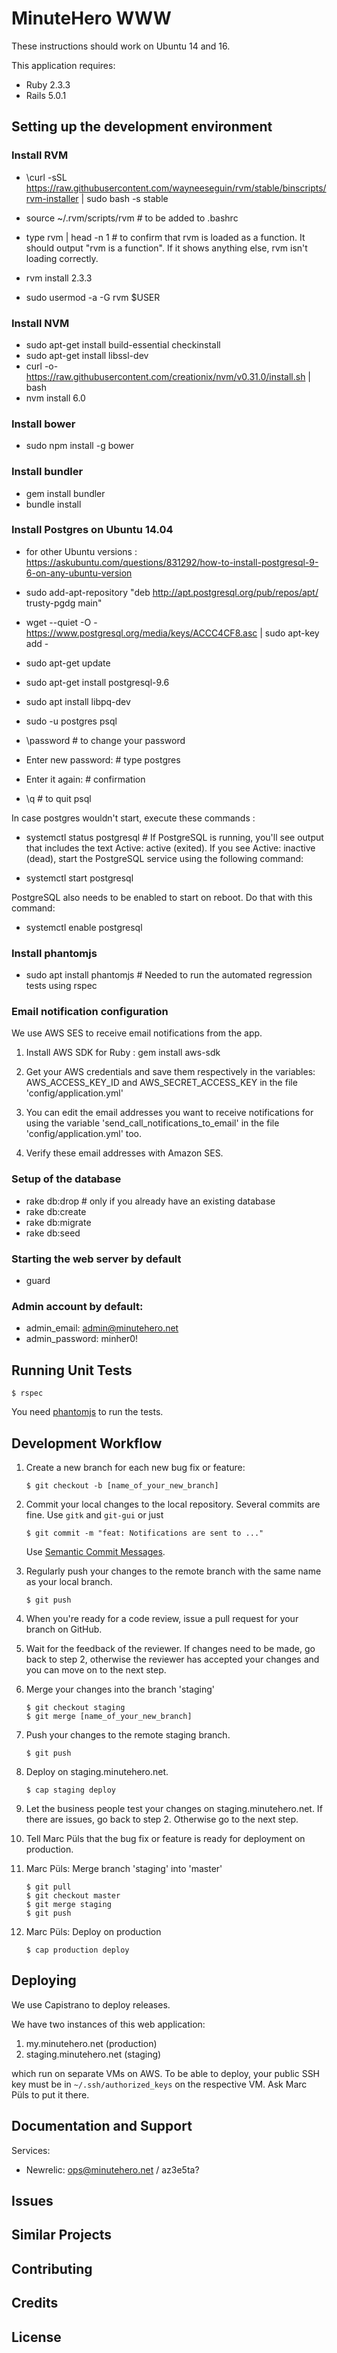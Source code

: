 MinuteHero WWW
================
These instructions should work on Ubuntu 14 and 16.

This application requires:

- Ruby 2.3.3
- Rails 5.0.1

Setting up the development environment
--------------------------------------

### Install RVM

* \curl -sSL https://raw.githubusercontent.com/wayneeseguin/rvm/stable/binscripts/rvm-installer | sudo bash -s stable
* source ~/.rvm/scripts/rvm # to be added to .bashrc
* type rvm | head -n 1 # to confirm that rvm is loaded as a function. It should
  output "rvm is a function". If it shows anything else, rvm isn't loading
  correctly.
* rvm install 2.3.3

* sudo usermod -a -G rvm $USER

### Install NVM

* sudo apt-get install build-essential checkinstall
* sudo apt-get install libssl-dev
* curl -o- https://raw.githubusercontent.com/creationix/nvm/v0.31.0/install.sh | bash
* nvm install 6.0

### Install bower

* sudo npm install -g bower

### Install bundler

* gem install bundler
* bundle install

### Install Postgres on Ubuntu 14.04

* for other Ubuntu versions :
  https://askubuntu.com/questions/831292/how-to-install-postgresql-9-6-on-any-ubuntu-version

* sudo add-apt-repository "deb http://apt.postgresql.org/pub/repos/apt/
  trusty-pgdg main"
* wget --quiet -O - https://www.postgresql.org/media/keys/ACCC4CF8.asc | sudo
  apt-key add -
* sudo apt-get update
* sudo apt-get install postgresql-9.6
* sudo apt install libpq-dev
* sudo -u postgres psql 
* \password # to change your password
* Enter new password: # type postgres
* Enter it again: # confirmation
* \q # to quit psql

In case postgres wouldn't start, execute these commands :

* systemctl status postgresql # If PostgreSQL is running, you'll see output that
  includes the text Active: active (exited).
  If you see Active: inactive (dead), start the PostgreSQL service using the
  following command:

* systemctl start postgresql

PostgreSQL also needs to be enabled to start on reboot. Do that with this
command:

* systemctl enable postgresql

### Install phantomjs

* sudo apt install phantomjs # Needed to run the automated regression tests
  using rspec

### Email notification configuration

We use AWS SES to receive email notifications from the app.

1. Install AWS SDK for Ruby : gem install aws-sdk

2. Get your AWS credentials and save them respectively in the variables:
   AWS_ACCESS_KEY_ID and AWS_SECRET_ACCESS_KEY in the file
   'config/application.yml'

3. You can edit the email addresses you want to receive notifications for using
   the variable 'send_call_notifications_to_email' in the file
   'config/application.yml' too. 

4. Verify these email addresses with Amazon SES.

### Setup of the database

* rake db:drop # only if you already have an existing database
* rake db:create
* rake db:migrate
* rake db:seed

### Starting the web server by default

* guard

### Admin account by default:

* admin_email: admin@minutehero.net
* admin_password: minher0!

Running Unit Tests
------------------

    $ rspec

You need [phantomjs](http://phantomjs.org/) to run the tests.

Development Workflow
--------------------

1. Create a new branch for each new bug fix or feature:

       $ git checkout -b [name_of_your_new_branch]

2. Commit your local changes to the local repository. Several commits are fine.
   Use `gitk` and `git-gui` or just

       $ git commit -m "feat: Notifications are sent to ..."

   Use
   [Semantic Commit Messages](https://seesparkbox.com/foundry/semantic_commit_messages).


3. Regularly push your changes to the remote branch with the same name as your
   local branch.

       $ git push

4. When you're ready for a code review, issue a pull request for your branch
   on GitHub.

5. Wait for the feedback of the reviewer. If changes need to be made, go back to
   step 2, otherwise the reviewer has accepted your changes and you can move on
   to the next step.

6. Merge your changes into the branch 'staging'

       $ git checkout staging
       $ git merge [name_of_your_new_branch]

7. Push your changes to the remote staging branch.

       $ git push

8. Deploy on staging.minutehero.net.

       $ cap staging deploy

9. Let the business people test your changes on staging.minutehero.net. If there
   are issues, go back to step 2. Otherwise go to the next step.

10. Tell Marc Püls that the bug fix or feature is ready for deployment on
    production.

11. Marc Püls: Merge branch 'staging' into 'master'

        $ git pull
        $ git checkout master
        $ git merge staging
        $ git push

12. Marc Püls: Deploy on production

        $ cap production deploy

Deploying
---------

We use Capistrano to deploy releases.

We have two instances of this web application:

1. my.minutehero.net (production)
2. staging.minutehero.net (staging)

which run on separate VMs on AWS. To be able to deploy, your public SSH key must
be in `~/.ssh/authorized_keys` on the respective VM. Ask Marc Püls to put it
there.

Documentation and Support
-------------------------

Services:
* Newrelic: ops@minutehero.net / az3e5ta?

Issues
-------------

Similar Projects
----------------

Contributing
------------

Credits
-------

License
-------
